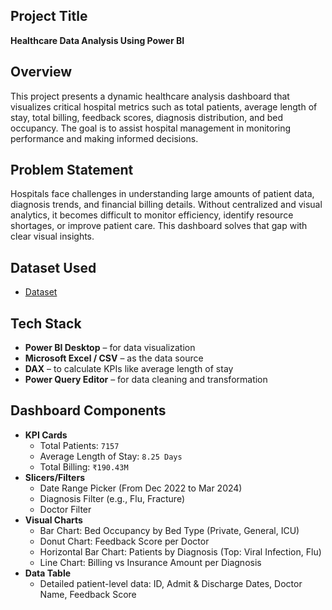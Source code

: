 ## Project Title
**Healthcare Data Analysis Using Power BI**
## Overview
This project presents a dynamic healthcare analysis dashboard that visualizes critical hospital metrics such as total patients, average length of stay, total billing, feedback scores, diagnosis distribution, and bed occupancy. The goal is to assist hospital management in monitoring performance and making informed decisions.
## Problem Statement
Hospitals face challenges in understanding large amounts of patient data, diagnosis trends, and financial billing details. Without centralized and visual analytics, it becomes difficult to monitor efficiency, identify resource shortages, or improve patient care. This dashboard solves that gap with clear visual insights.
## Dataset Used
- <a href="https://github.com/manshipriya01/healthcare_dashboard.pbix/blob/main/healthcare_data_analysis.xlsx">Dataset</a>
## Tech Stack
- **Power BI Desktop** – for data visualization
- **Microsoft Excel / CSV** – as the data source
- **DAX** – to calculate KPIs like average length of stay
- **Power Query Editor** – for data cleaning and transformation
## Dashboard Components
- **KPI Cards**
  - Total Patients: `7157`
  - Average Length of Stay: `8.25 Days`
  - Total Billing: `₹190.43M`
- **Slicers/Filters**
  - Date Range Picker (From Dec 2022 to Mar 2024)
  - Diagnosis Filter (e.g., Flu, Fracture)
  - Doctor Filter
- **Visual Charts**
  - Bar Chart: Bed Occupancy by Bed Type (Private, General, ICU)
  - Donut Chart: Feedback Score per Doctor
  - Horizontal Bar Chart: Patients by Diagnosis (Top: Viral Infection, Flu)
  - Line Chart: Billing vs Insurance Amount per Diagnosis
- **Data Table**
  - Detailed patient-level data: ID, Admit & Discharge Dates, Doctor Name, Feedback Score

